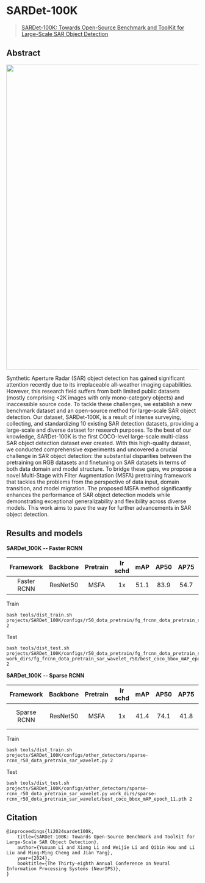 # SARDet-100K

> [SARDet-100K: Towards Open-Source Benchmark and ToolKit for Large-Scale SAR Object Detection](https://arxiv.org/abs/2403.06534)

<!-- [ALGORITHM] -->

## Abstract

<div align=center>
<img src="https://github.com/zcablii/SARDet_100K/raw/main/MSFA/docs/SARDet100K_samples.png" width="800"/>
</div>

Synthetic Aperture Radar (SAR) object detection has gained significant attention recently due to its irreplaceable all-weather imaging capabilities. However, this research field suffers from both limited public datasets (mostly comprising <2K images with only mono-category objects) and inaccessible source code. To tackle these challenges, we establish a new benchmark dataset and an open-source method for large-scale SAR object detection. Our dataset, SARDet-100K, is a result of intense surveying, collecting, and standardizing 10 existing SAR detection datasets, providing a large-scale and diverse dataset for research purposes. To the best of our knowledge, SARDet-100K is the first COCO-level large-scale multi-class SAR object detection dataset ever created. With this high-quality dataset, we conducted comprehensive experiments and uncovered a crucial challenge in SAR object detection: the substantial disparities between the pretraining on RGB datasets and finetuning on SAR datasets in terms of both data domain and model structure. To bridge these gaps, we propose a novel Multi-Stage with Filter Augmentation (MSFA) pretraining framework that tackles the problems from the perspective of data input, domain transition, and model migration. The proposed MSFA method significantly enhances the performance of SAR object detection models while demonstrating exceptional generalizability and flexibility across diverse models. This work aims to pave the way for further advancements in SAR object detection.

## Results and models

**SARDet_100K -- Faster RCNN**

|Framework |   Backbone  |Pretrain|  lr schd | mAP | AP50 | AP75 |  Batch Size |                       Configs                       |                                                                                                                    Download                                                                                                                    |
| :--------------: | :--------------: | :--------------: | :---: | :-----:  | :------------: | :-: | :--------: | :-------------------------------------------------: | :--------------------------------------------------------------------------------------------------------------------------------------------------------------------------------------------------------------------------------------------: |
|Faster RCNN| ResNet50 | MSFA | 1x |   51.1    |  83.9   | 54.7  | 16=8gpu*<br>2img/gpu  | [fg_frcnn_dota_pretrain<br>_sar_wavelet_r50.py](./configs/r50_dota_pretrain/fg_frcnn_dota_pretrain_sar_wavelet_r50.py) | [model](https://www.modelscope.cn/models/wokaikaixinxin/ai4rs/resolve/master/MSFA/fg_frcnn_dota_pretrain_sar_wavelet_r50/best_coco_bbox_mAP_epoch_12.pth)   \| [log](https://www.modelscope.cn/models/wokaikaixinxin/ai4rs/resolve/master/MSFA/fg_frcnn_dota_pretrain_sar_wavelet_r50/20240116_033917/20240116_033917.log)\| [result](https://www.modelscope.cn/models/wokaikaixinxin/ai4rs/resolve/master/MSFA/fg_frcnn_dota_pretrain_sar_wavelet_r50/20240116_075728/20240116_075728.log) |


Train
```
bash tools/dist_train.sh projects/SARDet_100K/configs/r50_dota_pretrain/fg_frcnn_dota_pretrain_sar_wavelet_r50.py 2
```  

Test
```
bash tools/dist_test.sh projects/SARDet_100K/configs/r50_dota_pretrain/fg_frcnn_dota_pretrain_sar_wavelet_r50.py work_dirs/fg_frcnn_dota_pretrain_sar_wavelet_r50/best_coco_bbox_mAP_epoch_12.pth 2
```

**SARDet_100K -- Sparse RCNN**

|Framework |   Backbone  |Pretrain|  lr schd | mAP | AP50 | AP75 |  Batch Size |                       Configs                       |                                                                                                                    Download                                                                                                                    |
| :--------------: | :--------------: | :--------------: | :---: | :-----:  | :------------: | :-: | :--------: | :-------------------------------------------------: | :--------------------------------------------------------------------------------------------------------------------------------------------------------------------------------------------------------------------------------------------: |
|Sparse RCNN| ResNet50 | MSFA | 1x |   41.4    |  74.1   | 41.8  | 16=8gpu*<br>2img/gpu  | [sparse-rcnn_r50_dota_<br>pretrain_sar_wavelet.py](./configs/other_detectors/sparse-rcnn_r50_dota_pretrain_sar_wavelet.py) | [model](https://www.modelscope.cn/models/wokaikaixinxin/ai4rs/resolve/master/MSFA/sparse-rcnn_r50_dota_pretrain_sar_wavelet/best_coco_bbox_mAP_epoch_11.pth)   \| [log](https://www.modelscope.cn/models/wokaikaixinxin/ai4rs/resolve/master/MSFA/sparse-rcnn_r50_dota_pretrain_sar_wavelet/20240205_024841/20240205_024841.log)\| [result](https://www.modelscope.cn/models/wokaikaixinxin/ai4rs/resolve/master/MSFA/sparse-rcnn_r50_dota_pretrain_sar_wavelet/20240205_093217/20240205_093217.log) |


Train
```
bash tools/dist_train.sh projects/SARDet_100K/configs/other_detectors/sparse-rcnn_r50_dota_pretrain_sar_wavelet.py 2
```

Test
```
bash tools/dist_test.sh projects/SARDet_100K/configs/other_detectors/sparse-rcnn_r50_dota_pretrain_sar_wavelet.py work_dirs/sparse-rcnn_r50_dota_pretrain_sar_wavelet/best_coco_bbox_mAP_epoch_11.pth 2
```



## Citation

```
@inproceedings{li2024sardet100k,
	title={SARDet-100K: Towards Open-Source Benchmark and ToolKit for Large-Scale SAR Object Detection}, 
	author={Yuxuan Li and Xiang Li and Weijie Li and Qibin Hou and Li Liu and Ming-Ming Cheng and Jian Yang},
	year={2024},
	booktitle={The Thirty-eighth Annual Conference on Neural Information Processing Systems (NeurIPS)},
}
```